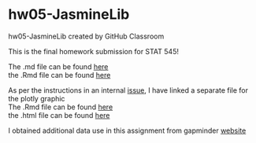 # hw05-JasmineLib
hw05-JasmineLib created by GitHub Classroom

This is the final homework submission for STAT 545! 
  
The .md file can be found [here]()  
the .Rmd file can be found [here]()

As per the instructions in an internal [issue](https://github.com/STAT545-UBC/Discussion-Internal/issues/46), I have linked a separate file for the plotly graphic  
The .Rmd file can be found [here]()  
the .html file can be found [here]()

I obtained additional data use in this assignment from 
gapminder [website](https://www.gapminder.org/data/)
